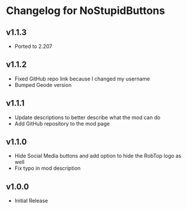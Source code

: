 # Changelog for NoStupidButtons

## v1.1.3
- Ported to 2.207

## v1.1.2
- Fixed <cb>GitHub repo</c> link <cy>because I changed my username</c>
- Bumped <cj>Geode version</c>

## v1.1.1
- Update <cb>descriptions</c> to better describe what the mod can do
- Add <cg>GitHub repository</c> to the mod page

## v1.1.0
- Hide <cy>Social Media</c> buttons and add option to hide the <co>RobTop</c> logo as well
- Fix <cr>typo</c> in mod description

## v1.0.0
- <cg>Initial Release</c>